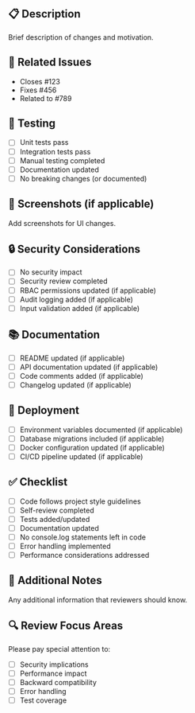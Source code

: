 ## 📋 Description

Brief description of changes and motivation.

## 🔗 Related Issues

- Closes #123
- Fixes #456
- Related to #789

## 🧪 Testing

- [ ] Unit tests pass
- [ ] Integration tests pass
- [ ] Manual testing completed
- [ ] Documentation updated
- [ ] No breaking changes (or documented)

## 📸 Screenshots (if applicable)

Add screenshots for UI changes.

## 🔒 Security Considerations

- [ ] No security impact
- [ ] Security review completed
- [ ] RBAC permissions updated (if applicable)
- [ ] Audit logging added (if applicable)
- [ ] Input validation added (if applicable)

## 📚 Documentation

- [ ] README updated (if applicable)
- [ ] API documentation updated (if applicable)
- [ ] Code comments added (if applicable)
- [ ] Changelog updated (if applicable)

## 🚀 Deployment

- [ ] Environment variables documented (if applicable)
- [ ] Database migrations included (if applicable)
- [ ] Docker configuration updated (if applicable)
- [ ] CI/CD pipeline updated (if applicable)

## ✅ Checklist

- [ ] Code follows project style guidelines
- [ ] Self-review completed
- [ ] Tests added/updated
- [ ] Documentation updated
- [ ] No console.log statements left in code
- [ ] Error handling implemented
- [ ] Performance considerations addressed

## 📝 Additional Notes

Any additional information that reviewers should know.

## 🔍 Review Focus Areas

Please pay special attention to:
- [ ] Security implications
- [ ] Performance impact
- [ ] Backward compatibility
- [ ] Error handling
- [ ] Test coverage
